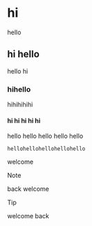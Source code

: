 # hi

hello

## hi hello

hello hi

### hihello

hihihihihi

#### hi hi hi hi hi

hello hello hello hello hello

`hellohellohellohellohello`

welcome

> [!NOTE]
> back welcome

> [!TIP]
> welcome back
